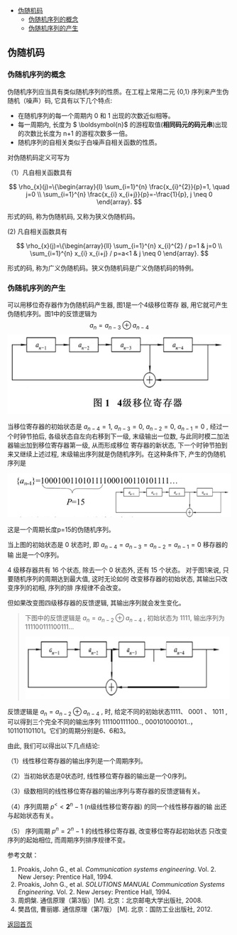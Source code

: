 - [伪随机码](#伪随机码)
  - [伪随机序列的概念](#伪随机序列的概念)
  - [伪随机序列的产生](#伪随机序列的产生)


## 伪随机码

### 伪随机序列的概念

伪随机序列应当具有类似随机序列的性质。在工程上常用二元  \{0,1\}  序列来产生伪随机（噪声）码, 它具有以下几个特点:

+ 在随机序列的每一个周期内 0 和 1 出现的次数近似相等。
+ 每一周期内, 长度为 $ \boldsymbol{n}$  的游程取值(**相同码元的码元串**)出现的次数比长度为  n+1  的游程次数多一倍。
+ 随机序列的自相关类似于白噪声自相关函数的性质。

对伪随机码定义可写为

（1）凡自相关函数具有


$$
\rho_{x}(j)=\{\begin{array}{l}
\sum_{i=1}^{n} \frac{x_{i}^{2}}{p}=1, \quad j=0 \\
\sum_{i=1}^{n} \frac{x_{i} x_{i+j}}{p}=-\frac{1}{p}, j \neq 0
\end{array}.
$$


形式的码, 称为伪随机码, 又称为狭义伪随机码。

(2) 凡自相关函数具有


$$
\rho_{x}(j)=\{\begin{array}{ll}
\sum_{i=1}^{n} x_{i}^{2} / p=1 & j=0 \\
\sum_{i=1}^{n} x_{i} x_{i+j} / p=a<1 & j \neq 0
\end{array}.
$$


形式的码, 称为广义伪随机码。狭义伪随机码是广义伪随机码的特例。

### 伪随机序列的产生

可以用移位奇存器作为伪随机码产生器, 图1是一个4级移位寄存 器, 用它就可产生伪随机序列。图1中的反馈逻辑为
$$
a_{n}=a_{n-3} \oplus a_{n-4}
$$
![](https://raw.githubusercontent.com/timerring/picgo/master/picbed/image-20230211104355012.png)

当移位寄存器的初始状态是  $a_{n-4}=1$, $a_{n-3}=0$, $a_{n-2}=0$, $a_{n-1}=0$ , 经过一 个时钟节拍后, 各级状态自左向右移到下一级, 末级输出一位数, 与此同时模二加法器输出加到移位寄存器第一级, 从而形成移位 寄存器的新状态, 下一个时钟节拍到来又继续上述过程, 末级输出序列就是伪随机序列。在这种条件下, 产生的伪随机序列是

![](https://raw.githubusercontent.com/timerring/picgo/master/picbed/image-20230224134931194.png)

这是一个周期长度p=15的伪随机序列。

当上图的初始状态是 0 状态时, 即  $a_{n-4}=a_{n-3}=a_{n-2}=a_{n-1}=0$  移存器的输 出是一个0序列。

4 级移存器共有 16 个状态, 除去一个 0 状态外, 还有 15 个状态。 对于图1来说, 只要随机序列的周期达到最大值, 这时无论如何 改变移存器的初始状态, 其输出只改变序列的初相, 序列的排 序规律不会改变。

但如果改变图四级移存器的反馈逻辑, 其输出序列就会发生变化。



> 下图中的反馈逻辑是  $a_{n}=a_{n-2} \oplus a_{n-4}$ , 初始状态为 1111, 输出序列为111100111100111...
>
> ![](https://raw.githubusercontent.com/timerring/picgo/master/picbed/image-20230224135038720.png)





反馈逻辑是  $a_{n}=a_{n-2} \oplus a_{n-4}$ , 时, 给定不同的初始状态1111、  0001 、 1011 , 可以得到三个完全不同的输出序列 111100111100..,  000101000101..，101101101101。它们的周期分别是6、6和3。

由此, 我们可以得出以下几点结论:

（1）线性移位寄存器的输出序列是一个周期序列。

（2）当初始状态是0状态时, 线性移位寄存器的输出是一个0序列。

（3）级数相同的线性移位寄存器的输出序列与寄存器的反馈逻辑有关。

（4）序列周期  $p^{<}<\mathbf{2}^{n}-1$  (n级线性移位寄存器) 的同一个线性移存器的输 出还与起始状态有关。

（5） 序列周期  $p^{n}=2^{n}-1$  的线性移位寄存器, 改变移位寄存起初始状态 只改变序列的起始相位, 而周期序列排序规律不变。





参考文献：

1. Proakis, John G., et al. *Communication systems engineering*. Vol. 2. New Jersey: Prentice Hall, 1994.
2. Proakis, John G., et al. *SOLUTIONS MANUAL Communication Systems Engineering*. Vol. 2. New Jersey: Prentice Hall, 1994.
3. 周炯槃. 通信原理（第3版）[M\]. 北京：北京邮电大学出版社, 2008.
4. 樊昌信, 曹丽娜. 通信原理（第7版） [M\]. 北京：国防工业出版社, 2012.



[返回首页](https://github.com/timerring/information-theory)